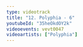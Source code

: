 ```yaml
---
type: videotrack
title: "12. Polyphia - 6"
youtubeId: "35heOkdOY2k"
videoevents: vevt0047
videoartists: ["Polyphia"]
---
```

